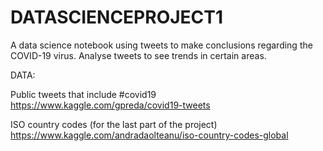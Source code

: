# DATASCIENCEPROJECT1
A data science notebook using tweets to make conclusions regarding the COVID-19 virus. Analyse tweets to see trends in certain areas.

DATA:

Public tweets that include #covid19 https://www.kaggle.com/gpreda/covid19-tweets

ISO country codes (for the last part of the project) https://www.kaggle.com/andradaolteanu/iso-country-codes-global
